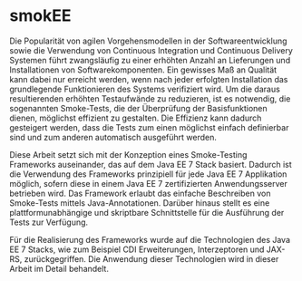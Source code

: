 # smokEE

Die Popularität von agilen Vorgehensmodellen in der Softwareentwicklung sowie die Verwendung von Continuous Integration und Continuous Delivery Systemen führt zwangsläufig zu einer erhöhten Anzahl an Lieferungen und Installationen von Softwarekomponenten. Ein gewisses Maß an Qualität kann dabei nur erreicht werden, wenn nach jeder erfolgten Installation das grundlegende Funktionieren des Systems verifiziert wird. Um die daraus resultierenden erhöhten Testaufwände zu reduzieren, ist es notwendig, die sogenannten Smoke-Tests, die der Überprüfung der Basisfunktionen dienen, möglichst effizient zu gestalten. Die Effizienz kann dadurch gesteigert werden, dass die Tests zum einen möglichst einfach definierbar sind und zum anderen automatisch ausgeführt werden.

Diese Arbeit setzt sich mit der Konzeption eines Smoke-Testing Frameworks auseinander, das auf dem Java EE 7 Stack basiert. Dadurch ist die Verwendung des Frameworks prinzipiell für jede Java EE 7 Applikation möglich, sofern diese in einem Java EE 7 zertifizierten Anwendungsserver betrieben wird. Das Framework erlaubt das einfache Beschreiben von Smoke-Tests mittels Java-Annotationen. Darüber hinaus stellt es eine plattformunabhängige und skriptbare Schnittstelle für die Ausführung der Tests zur Verfügung.

Für die Realisierung des Frameworks wurde auf die Technologien des Java EE 7 Stacks, wie zum Beispiel CDI Erweiterungen, Interzeptoren und JAX-RS, zurückgegriffen. Die Anwendung dieser Technologien wird in dieser Arbeit im Detail behandelt.
